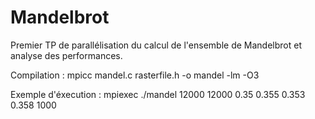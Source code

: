 # Mandelbrot

Premier TP de parallélisation du calcul de l'ensemble de Mandelbrot et analyse des performances.

Compilation : mpicc mandel.c rasterfile.h -o mandel -lm -O3

Exemple d'éxecution : mpiexec ./mandel 12000 12000 0.35 0.355 0.353 0.358 1000
